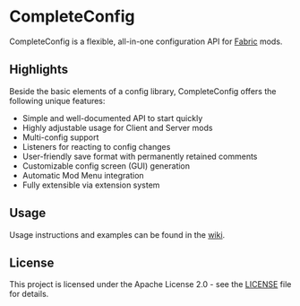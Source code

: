 # CompleteConfig
CompleteConfig is a flexible, all-in-one configuration API for [Fabric](https://fabricmc.net/) mods.

## Highlights
Beside the basic elements of a config library, CompleteConfig offers the following unique features:
* Simple and well-documented API to start quickly
* Highly adjustable usage for Client and Server mods
* Multi-config support
* Listeners for reacting to config changes
* User-friendly save format with permanently retained comments
* Customizable config screen (GUI) generation
* Automatic Mod Menu integration
* Fully extensible via extension system

## Usage
Usage instructions and examples can be found in the [wiki](https://gitlab.com/Lortseam/completeconfig/-/wikis/home).

## License
This project is licensed under the Apache License 2.0 - see the [LICENSE](LICENSE) file for details.
